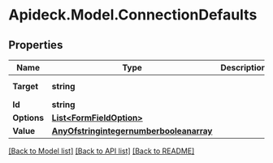 # Apideck.Model.ConnectionDefaults

## Properties

Name | Type | Description | Notes
------------ | ------------- | ------------- | -------------
**Target** | **string** |  | [optional] [readonly] 
**Id** | **string** |  | [optional] 
**Options** | [**List&lt;FormFieldOption&gt;**](FormFieldOption.md) |  | [optional] 
**Value** | [**AnyOfstringintegernumberbooleanarray**](AnyOfstringintegernumberbooleanarray.md) |  | [optional] 

[[Back to Model list]](../README.md#documentation-for-models) [[Back to API list]](../README.md#documentation-for-api-endpoints) [[Back to README]](../README.md)

